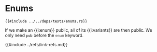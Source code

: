 # Enums

```rust,editable
{{#include ../../deps/tests/enums.rs}}
```

If we make an {{i:enum}} public, all of its {{i:variants}} are then public. We only need `pub` before the `enum` keyword.

{{#include ../refs/link-refs.md}}
